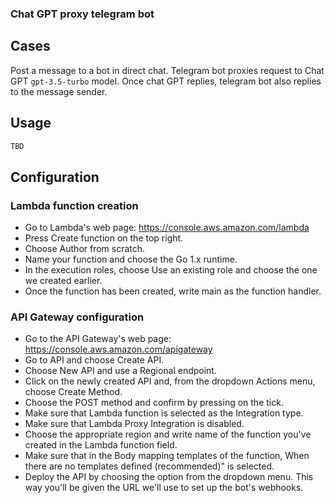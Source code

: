 ### Chat GPT proxy telegram bot
## Cases
Post a message to a bot in direct chat.
Telegram bot proxies request to Chat GPT `gpt-3.5-turbo` model.
Once chat GPT replies, telegram bot also replies to the message sender.

## Usage
```bash
TBD
```

## Configuration

### Lambda function creation
* Go to Lambda's web page: https://console.aws.amazon.com/lambda
* Press Create function on the top right.
* Choose Author from scratch.
* Name your function and choose the Go 1.x runtime.
* In the execution roles, choose Use an existing role and choose the one we created earlier.
* Once the function has been created, write main as the function handler.

### API Gateway configuration
* Go to the API Gateway's web page: https://console.aws.amazon.com/apigateway
* Go to API and choose Create API.
* Choose New API and use a Regional endpoint.
* Click on the newly created API and, from the dropdown Actions menu, choose Create Method.
* Choose the POST method and confirm by pressing on the tick.
* Make sure that Lambda function is selected as the Integration type.
* Make sure that Lambda Proxy Integration is disabled.
* Choose the appropriate region and write name of the function you've created in the Lambda function field.
* Make sure that in the Body mapping templates of the function, When there are no templates defined (recommended)" is selected.
* Deploy the API by choosing the option from the dropdown menu. This way you'll be given the URL we'll use to set up the bot's webhooks.